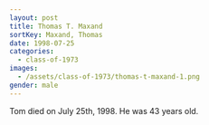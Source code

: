 ```yaml
---
layout: post
title: Thomas T. Maxand
sortKey: Maxand, Thomas
date: 1998-07-25
categories:
  - class-of-1973
images:
  - /assets/class-of-1973/thomas-t-maxand-1.png
gender: male
---
```

Tom died on July 25th, 1998. He was 43 years old.
